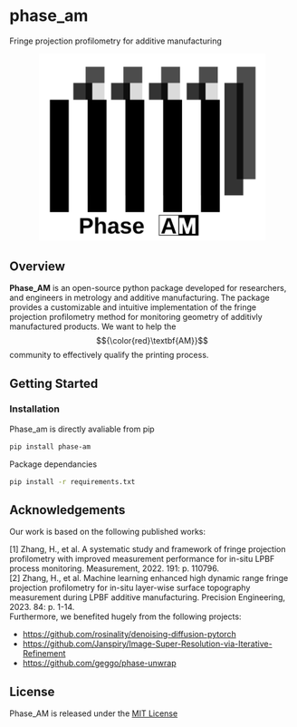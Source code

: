 # phase_am
Fringe projection profilometry for additive manufacturing

<p align="center">
<img src="https://raw.githubusercontent.com/Haolinz2/phase_am/19d21dfb2059f2ab37ad9a465a41286cdceff918/doc/assets/banner_phaseAM.svg" width="400" />
</p>

## Overview

**Phase_AM** is an open-source python package developed for researchers, and engineers in metrology and additive manufacturing. The package provides a customizable and intuitive implementation of the fringe projection profilometry method for monitoring geometry of additivly manufactured products. We want to help the $${\color{red}\textbf{AM}}$$ community to effectively qualify the printing process.

## Getting Started
### Installation
Phase_am is directly avaliable from pip
```bash
pip install phase-am
``` 
Package dependancies
```bash
pip install -r requirements.txt
```

## Acknowledgements
Our work is based on the following published works:

<a id="1">[1]</a> 
Zhang, H., et al. A systematic study and framework of fringe projection profilometry with improved measurement performance for in-situ LPBF process monitoring. Measurement, 2022. 191: p. 110796. <br />
<a id="2">[2]</a> 
Zhang, H., et al. Machine learning enhanced high dynamic range fringe projection profilometry for in-situ layer-wise surface topography measurement during LPBF additive manufacturing. Precision Engineering, 2023. 84: p. 1-14. <br /> 
Furthermore, we benefited hugely from the following projects:
- https://github.com/rosinality/denoising-diffusion-pytorch
- https://github.com/Janspiry/Image-Super-Resolution-via-Iterative-Refinement
- https://github.com/geggo/phase-unwrap

## License
Phase_AM is released under the [MIT License](LICENSE)
